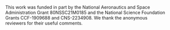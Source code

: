 This work was funded in part by the National Aeronautics and Space Administration Grant 80NSSC21M0185 and the National Science Foundation Grants CCF-1909688 and CNS-2234908. We thank the anonymous reviewers for their useful comments.